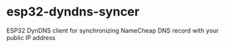 # esp32-dyndns-syncer
ESP32 DynDNS client for synchronizing NameCheap DNS record with your public IP address
